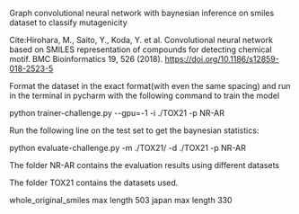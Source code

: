 Graph convolutional neural network with baynesian inference on smiles dataset to classify mutagenicity

Cite:Hirohara, M., Saito, Y., Koda, Y. et al. Convolutional neural network based on SMILES representation of compounds for detecting chemical motif. BMC Bioinformatics 19, 526 (2018). https://doi.org/10.1186/s12859-018-2523-5

Format the dataset in the exact format(with even the same spacing)
and run in the terminal in pycharm with the following command to train the model

python trainer-challenge.py --gpu=-1 -i ./TOX21  -p NR-AR

Run the following line on the test set to get the baynesian statistics:

python evaluate-challenge.py  -m ./TOX21/ -d ./TOX21 -p NR-AR

The folder NR-AR contains the evaluation results using different datasets

The folder TOX21 contains the datasets used.

whole_original_smiles max length 503
japan max length 330

